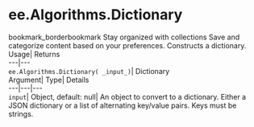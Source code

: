  
#  ee.Algorithms.Dictionary 
bookmark_borderbookmark Stay organized with collections  Save and categorize content based on your preferences.
Constructs a dictionary. 
Usage| Returns  
---|---  
`ee.Algorithms.Dictionary( _input_)`| Dictionary  
Argument| Type| Details  
---|---|---  
`input`| Object, default: null| An object to convert to a dictionary. Either a JSON dictionary or a list of alternating key/value pairs. Keys must be strings.  
